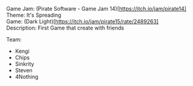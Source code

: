 Game Jam: (Pirate Software - Game Jam 14)[https://itch.io/jam/pirate14]<br>
Theme: It's Spreading<br>
Game: (Dark Light)[https://itch.io/jam/pirate15/rate/2489263]<br>
Description: First Game that create with friends<br>

Team:
- Kengi
- Chips
- Sinkrity
- Steven
- 4Nothing
